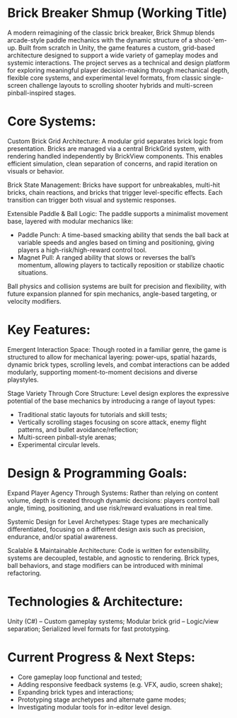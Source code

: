 # Brick Breaker Shmup (Working Title)

A modern reimagining of the classic brick breaker, Brick Shmup blends arcade-style paddle mechanics with the dynamic structure of a shoot-'em-up. Built from scratch in Unity, the game features a custom, grid-based architecture designed to support a wide variety of gameplay modes and systemic interactions. The project serves as a technical and design platform for exploring meaningful player decision-making through mechanical depth, flexible core systems, and experimental level formats, from classic single-screen challenge layouts to scrolling shooter hybrids and multi-screen pinball-inspired stages.


# Core Systems:

Custom Brick Grid Architecture: A modular grid separates brick logic from presentation. Bricks are managed via a central BrickGrid system, with rendering handled independently by BrickView components. This enables efficient simulation, clean separation of concerns, and rapid iteration on visuals or behavior.

Brick State Management: Bricks have support for unbreakables, multi-hit bricks, chain reactions, and bricks that trigger level-specific effects. Each transition can trigger both visual and systemic responses.

Extensible Paddle & Ball Logic:
The paddle supports a minimalist movement base, layered with modular mechanics like:
- Paddle Punch: A time-based smacking ability that sends the ball back at variable speeds and angles based on timing and positioning, giving players a high-risk/high-reward control tool.
- Magnet Pull: A ranged ability that slows or reverses the ball’s momentum, allowing players to tactically reposition or stabilize chaotic situations.

Ball physics and collision systems are built for precision and flexibility, with future expansion planned for spin mechanics, angle-based targeting, or velocity modifiers.


# Key Features:

Emergent Interaction Space: Though rooted in a familiar genre, the game is structured to allow for mechanical layering: power-ups, spatial hazards, dynamic brick types, scrolling levels, and combat interactions can be added modularly, supporting moment-to-moment decisions and diverse playstyles.

Stage Variety Through Core Structure:
Level design explores the expressive potential of the base mechanics by introducing a range of layout types:
- Traditional static layouts for tutorials and skill tests;
- Vertically scrolling stages focusing on score attack, enemy flight patterns, and bullet avoidance/reflection;
- Multi-screen pinball-style arenas;
- Experimental circular levels.


# Design & Programming Goals:

Expand Player Agency Through Systems: Rather than relying on content volume, depth is created through dynamic decisions: players control ball angle, timing, positioning, and use risk/reward evaluations in real time.

Systemic Design for Level Archetypes: Stage types are mechanically differentiated, focusing on a different design axis such as precision, endurance, and/or spatial awareness.

Scalable & Maintainable Architecture: Code is written for extensibility, systems are decoupled, testable, and agnostic to rendering. Brick types, ball behaviors, and stage modifiers can be introduced with minimal refactoring.


# Technologies & Architecture:
Unity (C#) – Custom gameplay systems;
Modular brick grid – Logic/view separation;
Serialized level formats for fast prototyping.


# Current Progress & Next Steps:
- Core gameplay loop functional and tested;
- Adding responsive feedback systems (e.g. VFX, audio, screen shake);
- Expanding brick types and interactions;
- Prototyping stage archetypes and alternate game modes;
- Investigating modular tools for in-editor level design.

